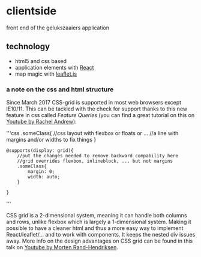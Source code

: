 # clientside
front end of the gelukszaaiers application

## technology
- html5 and css based
- application elements with [React](https://facebook.github.io/react/)
- map magic with [leaflet.js](http://leafletjs.com/)

### a note on the css and html structure
Since March 2017 CSS-grid is supported in most web browsers except IE10/11. This can be tackled with the check for support thanks to this 
new feature in css called _Feature Queries_ (you can find a great tutorial on this on [Youtube by Rachel Andrew](https://www.youtube.com/watch?v=nU0LMoU14n4)): 

'''css
	.someClass{
		//css layout with flexbox or floats or ... 
		//a line with margins and/or widths to fix things
	}
	
	@supports(display: grid){
		//put the changes needed to remove backward compability here
		//grid overrides flexbox, inlineblock, ... but not margins
		.someClass{
			margin: 0;
			width: auto; 
		}
		
	}
'''

CSS grid is a 2-dimensional system, meaning it can handle both columns and rows, unlike flexbox which is largely a 1-dimensional system. Making it possible
to have a cleaner html and thus a more easy way to implement React/leaflet/... and to work with components. It keeps the nested div issues away. More info on the
design advantages on CSS grid can be found in this talk on [Youtube by Morten Rand-Hendriksen](https://www.youtube.com/watch?v=7kVeCqQCxlk).